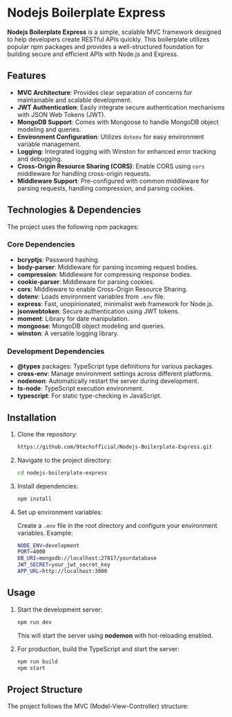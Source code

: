 # Nodejs Boilerplate Express

**Nodejs Boilerplate Express** is a simple, scalable MVC framework designed to help developers create RESTful APIs quickly. This boilerplate utilizes popular npm packages and provides a well-structured foundation for building secure and efficient APIs with Node.js and Express.

## Features

- **MVC Architecture**: Provides clear separation of concerns for maintainable and scalable development.
- **JWT Authentication**: Easily integrate secure authentication mechanisms with JSON Web Tokens (JWT).
- **MongoDB Support**: Comes with Mongoose to handle MongoDB object modeling and queries.
- **Environment Configuration**: Utilizes `dotenv` for easy environment variable management.
- **Logging**: Integrated logging with Winston for enhanced error tracking and debugging.
- **Cross-Origin Resource Sharing (CORS)**: Enable CORS using `cors` middleware for handling cross-origin requests.
- **Middleware Support**: Pre-configured with common middleware for parsing requests, handling compression, and parsing cookies.

## Technologies & Dependencies

The project uses the following npm packages:

### Core Dependencies
- **bcryptjs**: Password hashing.
- **body-parser**: Middleware for parsing incoming request bodies.
- **compression**: Middleware for compressing response bodies.
- **cookie-parser**: Middleware for parsing cookies.
- **cors**: Middleware to enable Cross-Origin Resource Sharing.
- **dotenv**: Loads environment variables from `.env` file.
- **express**: Fast, unopinionated, minimalist web framework for Node.js.
- **jsonwebtoken**: Secure authentication using JWT tokens.
- **moment**: Library for date manipulation.
- **mongoose**: MongoDB object modeling and queries.
- **winston**: A versatile logging library.

### Development Dependencies
- **@types** packages: TypeScript type definitions for various packages.
- **cross-env**: Manage environment settings across different platforms.
- **nodemon**: Automatically restart the server during development.
- **ts-node**: TypeScript execution environment.
- **typescript**: For static type-checking in JavaScript.

## Installation

1. Clone the repository:

    ```bash
    https://github.com/9techofficial/Nodejs-Boilerplate-Express.git
    ```

2. Navigate to the project directory:

    ```bash
    cd nodejs-boilerplate-express
    ```

3. Install dependencies:

    ```bash
    npm install
    ```

4. Set up environment variables:

    Create a `.env` file in the root directory and configure your environment variables. Example:
    
    ```bash
    NODE_ENV=development
    PORT=4000
    DB_URI=mongodb://localhost:27017/yourdatabase
    JWT_SECRET=your_jwt_secret_key
    APP_URL=http://localhost:3000
    ```

## Usage

1. Start the development server:

    ```bash
    npm run dev
    ```

    This will start the server using **nodemon** with hot-reloading enabled.

2. For production, build the TypeScript and start the server:

    ```bash
    npm run build
    npm start
    ```

## Project Structure

The project follows the MVC (Model-View-Controller) structure:

